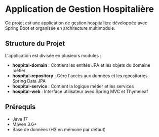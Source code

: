 # Application de Gestion Hospitalière

Ce projet est une application de gestion hospitalière développée avec Spring Boot et organisée en architecture multimodule.

## Structure du Projet

L'application est divisée en plusieurs modules :

- **hospital-domain** : Contient les entités JPA et les objets du domaine métier
- **hospital-repository** : Gère l'accès aux données et les repositories Spring Data JPA
- **hospital-service** : Contient la logique métier et les services
- **hospital-web** : Interface utilisateur avec Spring MVC et Thymeleaf

## Prérequis

- Java 17
- Maven 3.6+
- Base de données (H2 en mémoire par défaut)

